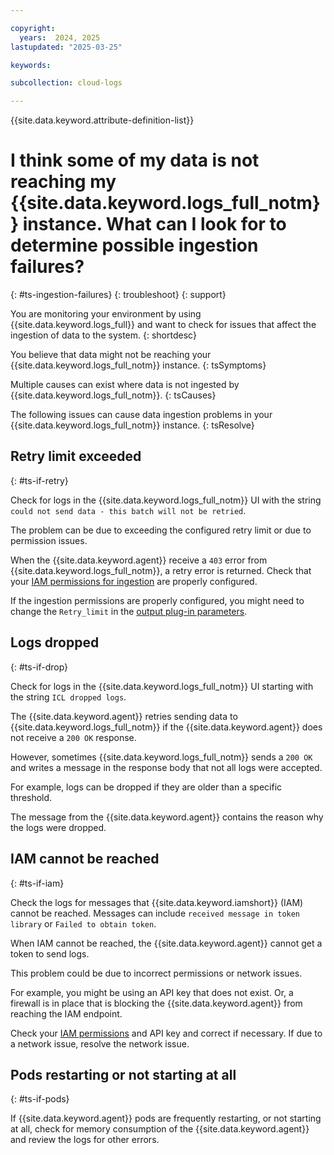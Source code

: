 ```yaml
---

copyright:
  years:  2024, 2025
lastupdated: "2025-03-25"

keywords: 

subcollection: cloud-logs

---
```



{{site.data.keyword.attribute-definition-list}}

# I think some of my data is not reaching my {{site.data.keyword.logs_full_notm}} instance. What can I look for to determine possible ingestion failures?
{: #ts-ingestion-failures}
{: troubleshoot}
{: support}

You are monitoring your environment by using {{site.data.keyword.logs_full}} and want to check for issues that affect the ingestion of data to the system.
{: shortdesc}

You believe that data might not be reaching your {{site.data.keyword.logs_full_notm}} instance.
{: tsSymptoms}

Multiple causes can exist where data is not ingested by {{site.data.keyword.logs_full_notm}}.
{: tsCauses}

The following issues can cause data ingestion problems in your {{site.data.keyword.logs_full_notm}} instance.
{: tsResolve}

## Retry limit exceeded
{: #ts-if-retry}

Check for logs in the {{site.data.keyword.logs_full_notm}} UI with the string `could not send data - this batch will not be retried`.

The problem can be due to exceeding the configured retry limit or due to permission issues.

When the {{site.data.keyword.agent}} receive a `403` error from {{site.data.keyword.logs_full_notm}}, a retry error is returned. Check that your [IAM permissions for ingestion](/docs/cloud-logs?topic=cloud-logs-iam-ingestion-permissions) are properly configured.

If the ingestion permissions are properly configured, you might need to change the `Retry_limit` in the [output plug-in parameters](/docs/cloud-logs?topic=cloud-logs-agent-plugin-parameters).

## Logs dropped
{: #ts-if-drop}

Check for logs in the {{site.data.keyword.logs_full_notm}} UI starting with the string `ICL dropped logs`.

The {{site.data.keyword.agent}} retries sending data to {{site.data.keyword.logs_full_notm}} if the {{site.data.keyword.agent}} does not receive a `200 OK` response.

However, sometimes {{site.data.keyword.logs_full_notm}} sends a `200 OK` and writes a message in the response body that not all logs were accepted.

For example, logs can be dropped if they are older than a specific threshold.

The message from the {{site.data.keyword.agent}} contains the reason why the logs were dropped.

## IAM cannot be reached
{: #ts-if-iam}

Check the logs for messages that {{site.data.keyword.iamshort}} (IAM) cannot be reached. Messages can include `received message in token library` or `Failed to obtain token`.

When IAM cannot be reached, the {{site.data.keyword.agent}} cannot get a token to send logs.

This problem could be due to incorrect permissions or network issues.

For example, you might be using an API key that does not exist. Or, a firewall is in place that is blocking the {{site.data.keyword.agent}} from reaching the IAM endpoint.

Check your [IAM permissions](/docs/cloud-logs?topic=cloud-logs-iam-ingestion-permissions) and API key and correct if necessary. If due to a network issue, resolve the network issue.

## Pods restarting or not starting at all
{: #ts-if-pods}

If {{site.data.keyword.agent}} pods are frequently restarting, or not starting at all, check for memory consumption of the {{site.data.keyword.agent}} and review the logs for other errors.
